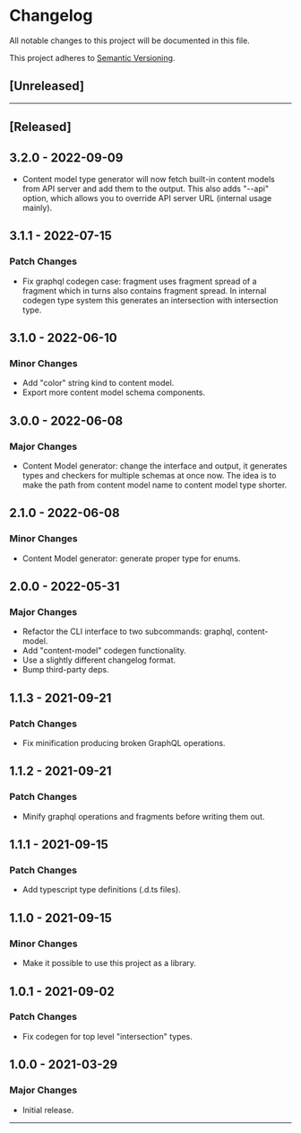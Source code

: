 # Changelog

All notable changes to this project will be documented in this file.

This project adheres to [Semantic Versioning][semantic versioning].

## [Unreleased]

---

## [Released]

## 3.2.0 - 2022-09-09

- Content model type generator will now fetch built-in content models from API server and add them to the output.
  This also adds "--api" option, which allows you to override API server URL (internal usage mainly).

## 3.1.1 - 2022-07-15

### Patch Changes

- Fix graphql codegen case: fragment uses fragment spread of a fragment which in turns also contains fragment spread.
  In internal codegen type system this generates an intersection with intersection type.

## 3.1.0 - 2022-06-10

### Minor Changes

- Add "color" string kind to content model.
- Export more content model schema components.

## 3.0.0 - 2022-06-08

### Major Changes

- Content Model generator: change the interface and output, it generates types
  and checkers for multiple schemas at once now. The idea is to make the path from
  content model name to content model type shorter.

## 2.1.0 - 2022-06-08

### Minor Changes

- Content Model generator: generate proper type for enums.

## 2.0.0 - 2022-05-31

### Major Changes

- Refactor the CLI interface to two subcommands: graphql, content-model.
- Add "content-model" codegen functionality.
- Use a slightly different changelog format.
- Bump third-party deps.

## 1.1.3 - 2021-09-21

### Patch Changes

- Fix minification producing broken GraphQL operations.

## 1.1.2 - 2021-09-21

### Patch Changes

- Minify graphql operations and fragments before writing them out.

## 1.1.1 - 2021-09-15

### Patch Changes

- Add typescript type definitions (.d.ts files).

## 1.1.0 - 2021-09-15

### Minor Changes

- Make it possible to use this project as a library.

## 1.0.1 - 2021-09-02

### Patch Changes

- Fix codegen for top level "intersection" types.

## 1.0.0 - 2021-03-29

### Major Changes

- Initial release.

---

<!-- Links -->

[semantic versioning]: https://semver.org/

